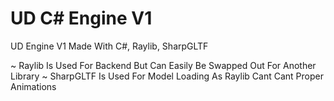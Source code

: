# UD C# Engine V1

UD Engine V1 Made With C#, Raylib, SharpGLTF

~ Raylib Is Used For Backend But Can Easily Be Swapped Out For Another Library
~ SharpGLTF Is Used For Model Loading As Raylib Cant Cant Proper Animations